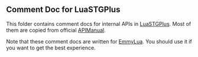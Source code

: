 ## Comment Doc for LuaSTGPlus
This folder contains comment docs for internal APIs in [LuaSTGPlus](https://github.com/9chu/LuaSTGPlus). Most of them are copied from official [APIManual](https://github.com/9chu/LuaSTGPlus/blob/master/APIManual.md).

Note that these comment docs are written for [EmmyLua](https://github.com/EmmyLua/IntelliJ-EmmyLua). You should use it if you want to get the best experience.
